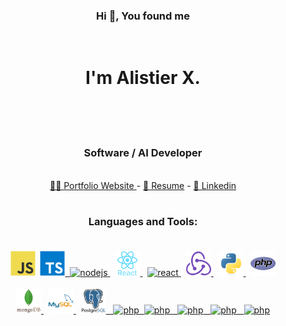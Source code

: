 <h3 align="center">
    Hi 👋, You found me <br />
</h3><br />
<h1 align="center">I'm Alistier X. <br /> <br /> </h1><br />
<h3 align="center">Software / AI Developer</h3>
<br />
<!--<p align="center"> <img src="https://komarev.com/ghpvc/?username=AlphaH7&label=Profile%20views&color=0e75b6&style=flat" alt="alistier-x" /> </p> -->

<div align="center"><a href="https://www.alistier.dev/"> 👨‍💻 Portfolio Website </a> - <a href="https://www.alistier.dev/Portfolio-Alistier_X.pdf">📁 Resume</a> - <a href="https://www.linkedin.com/in/alistier-x/">💼 Linkedin</a></div>
<br />
<h3 align="center">
    Languages and Tools:<br />
    <br />
</h3>

<div align="center">
    <a href="https://developer.mozilla.org/en-US/docs/Web/JavaScript" target="_blank" rel="noreferrer"><img src="https://raw.githubusercontent.com/devicons/devicon/master/icons/javascript/javascript-original.svg" alt="javascript" width="40" height="40" /></a>&nbsp; 
    <a href="https://www.typescriptlang.org/" target="_blank" rel="noreferrer"> <img src="https://raw.githubusercontent.com/devicons/devicon/master/icons/typescript/typescript-original.svg" alt="typescript" width="40" height="40" /</a>&nbsp; 
    <a href="https://nodejs.org" target="_blank" rel="noreferrer"> <img src="https://img.icons8.com/fluency/512/node-js.png" alt="nodejs" width="40" height="40" /> </a>&nbsp; 
    <a href="https://reactjs.org/" target="_blank" rel="noreferrer"> <img src="https://raw.githubusercontent.com/devicons/devicon/master/icons/react/react-original-wordmark.svg" alt="react" width="40" height="40" /> </a>&nbsp; 
    <a href="https://flutter.dev/" target="_blank" rel="noreferrer"> <img src="https://cdn-images-1.medium.com/v2/resize:fit:1200/1*5-aoK8IBmXve5whBQM90GA.png" alt="react" width="40" height="40" /> </a>&nbsp; 
    <a href="https://redux.js.org" target="_blank" rel="noreferrer"> <img src="https://raw.githubusercontent.com/devicons/devicon/master/icons/redux/redux-original.svg" alt="redux" width="40" height="40" /> </a>&nbsp; 
    <a href="https://www.python.org" target="_blank" rel="noreferrer"> <img src="https://raw.githubusercontent.com/devicons/devicon/master/icons/python/python-original.svg" alt="python" width="40" height="40" /> </a>&nbsp; 
    <a href="https://www.php.net" target="_blank" rel="noreferrer"> <img src="https://raw.githubusercontent.com/devicons/devicon/master/icons/php/php-original.svg" alt="php" width="40" height="40" /> </a>
</div>
<br />
<div align="center">
  <a href="https://www.mongodb.com/" target="_blank" rel="noreferrer"> <img src="https://raw.githubusercontent.com/devicons/devicon/master/icons/mongodb/mongodb-original-wordmark.svg" alt="mongodb" width="40" height="40" /> </a>&nbsp; 
  <a href="https://www.mysql.com/" target="_blank" rel="noreferrer"> <img src="https://raw.githubusercontent.com/devicons/devicon/master/icons/mysql/mysql-original-wordmark.svg" alt="mysql" width="40" height="40" /> </a>&nbsp; 
  <a href="https://www.postgresql.org" target="_blank" rel="noreferrer"> <img src="https://raw.githubusercontent.com/devicons/devicon/master/icons/postgresql/postgresql-original-wordmark.svg" alt="postgresql" width="40" height="40" /> &nbsp; 
    <a href="https://dotnet.microsoft.com/en-us/learn/dotnet/what-is-dotnet" target="_blank" rel="noreferrer"> <img src="https://upload.wikimedia.org/wikipedia/commons/7/7d/Microsoft_.NET_logo.svg" alt="php" width="40" height="40" />&nbsp;
    <a href="https://www.docker.com/" target="_blank" rel="noreferrer"> <img src="https://icon2.cleanpng.com/20180802/apk/kisspng-docker-logo-kubernetes-microservices-cloud-computi-r-amp-d-solutions-custom-clould-solutions-5b6338501a79f4.7075951515332291361085.jpg" alt="php" width="40" height="40" /> &nbsp;
    <a href="https://kubernetes.io/" target="_blank" rel="noreferrer"> <img src="https://juststickers.in/wp-content/uploads/2018/11/kubernetes-wordmark.png" alt="php" width="40" height="40" /> &nbsp;
    <a href="https://aws.amazon.com/" target="_blank" rel="noreferrer"> <img src="https://banner2.cleanpng.com/20190418/qty/kisspng-amazon-web-services-logo-cloud-computing-amazon-co-logoaws-1-itnext-summit-5cb80ea9bc03d6.8054658415555662497701.jpg" alt="php" width="40" height="40" /> &nbsp;
    <a href="https://azure.microsoft.com/" target="_blank" rel="noreferrer"> <img src="https://www.securecloudaas.com/wp-content/uploads/2021/03/azure_logo_794_new.png" alt="php" width="40" height="40" /> 
    </div>
<!--  <a href="https://webpack.js.org" target="_blank" rel="noreferrer"> <img src="https://raw.githubusercontent.com/devicons/devicon/d00d0969292a6569d45b06d3f350f463a0107b0d/icons/webpack/webpack-original-wordmark.svg" alt="webpack" width="40" height="40"/> </a> -->
